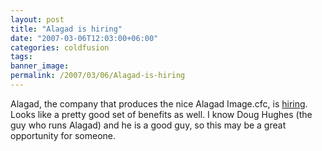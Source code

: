 ```yaml
---
layout: post
title: "Alagad is hiring"
date: "2007-03-06T12:03:00+06:00"
categories: coldfusion 
tags: 
banner_image: 
permalink: /2007/03/06/Alagad-is-hiring
---
```


Alagad, the company that produces the nice Alagad Image.cfc, is <a href="http://doughughes.net/index.cfm?event=viewEntry&entryId=222">hiring</a>. Looks like a pretty good set of benefits as well. I know Doug Hughes (the guy who runs Alagad) and he is a good guy, so this may be a great opportunity for someone.